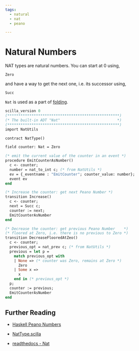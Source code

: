 ```yaml
---
tags:
  - natural
  - nat
  - peano

---
```


# Natural Numbers

NAT types are natural numbers. You can start at 0 using,

```Zero```

and have a way to get the next one, i.e. its successor using,

```Succ```

```Nat``` is used as a part of [folding](folding).

```ocaml
scilla_version 0
(***************************************************)
(* The built-in ADT "Nat"                          *)
(***************************************************)
import NatUtils

contract NatType()

field counter: Nat = Zero

(* emit the current value of the counter in an event *)
procedure EmitCounterAsNumber()
  c <- counter;
  number = nat_to_int c; (* from NatUtils *)
  ev = {_eventname : "EmitCounter"; counter_value: number};
  event ev
end

(* Increase the counter: get next Peano Number *)
transition Increase()
  c <- counter;
  next = Succ c;
  counter := next;
  EmitCounterAsNumber
end

(* Decrease the counter: get previous Peano Number    *)
(* floored at Zero, i.e. there is no previous to Zero *)
transition DecreaseFlooredAtZeo()
  c <- counter;
  previous_opt = nat_prev c; (* from NatUtils *)
  previous = let p =
    match previous_opt with
    | None => (* counter was Zero, remains at Zero *)
      Zero
    | Some x =>
      x
    end in (* previous_opt *)
  p;
  counter := previous;
  EmitCounterAsNumber
end
```

## Further Reading

* [Haskell Peano Numbers](https://wiki.haskell.org/Peano_numbers)

* [NatType.scilla](https://github.com/TheDrBee/oSCILLAtor/blob/079f2400cfa1e6fdc7a7b0449bd65406186a1f3e/contracts/NatType.scilla)

* [readthedocs - Nat](https://scilla.readthedocs.io/en/latest/scilla-in-depth.html?highlight=adt#nat)
